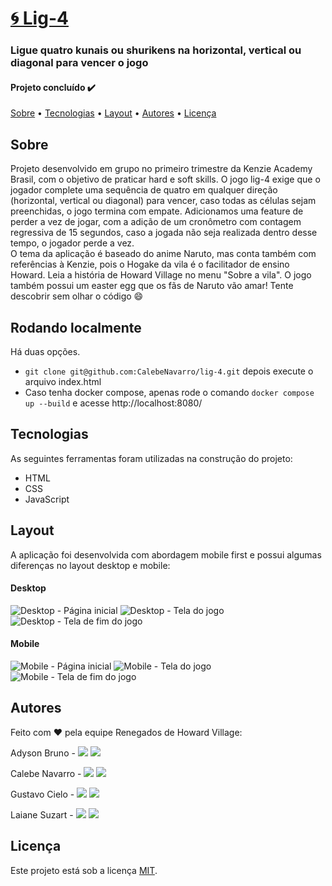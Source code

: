 # [🌀 Lig-4](https://lig4renegados.netlify.app/)
### Ligue quatro kunais ou shurikens na horizontal, vertical ou diagonal para vencer o jogo

#### Projeto concluído ✔️

[Sobre](#sobre) • [Tecnologias](#tecnologias) • [Layout](#layout) • [Autores](#autores) • [Licença](#licença)

## Sobre
Projeto desenvolvido em grupo no primeiro trimestre da Kenzie Academy Brasil, com o objetivo de praticar hard e soft skills. O jogo lig-4 exige que o jogador complete uma sequência de quatro em qualquer direção (horizontal, vertical ou diagonal) para vencer, caso todas as células sejam preenchidas, o jogo termina com empate. Adicionamos uma feature de perder a vez de jogar, com a adição de um cronômetro com contagem regressiva de 15 segundos, caso a jogada não seja realizada dentro desse tempo, o jogador perde a vez.\
O tema da aplicação é baseado do anime Naruto, mas conta também com referências à Kenzie, pois o Hogake da vila é o facilitador de ensino Howard. Leia a história de Howard Village no menu "Sobre a vila". O jogo também possui um easter egg que os fãs de Naruto vão amar! Tente descobrir sem olhar o código 😄

## Rodando localmente
Há duas opções.
- ```git clone git@github.com:CalebeNavarro/lig-4.git``` depois execute o arquivo index.html
- Caso tenha docker compose, apenas rode o comando ```docker compose up --build``` e acesse http://localhost:8080/

## Tecnologias
As seguintes ferramentas foram utilizadas na construção do projeto:

* HTML
* CSS
* JavaScript

## Layout
A aplicação foi desenvolvida com abordagem mobile first e possui algumas diferenças no layout desktop e mobile:
#### Desktop
![Desktop - Página inicial](https://imgur.com/BnqwEMn.png)
![Desktop - Tela do jogo](https://i.imgur.com/QV3XIxH.png)
![Desktop - Tela de fim do jogo](https://i.imgur.com/08TaXRm.png)
#### Mobile
![Mobile - Página inicial](https://imgur.com/xHETGFX.png)
![Mobile - Tela do jogo](https://imgur.com/Q0D3uzE.png)
![Mobile - Tela de fim do jogo](https://i.imgur.com/yG6Vm3x.png)

## Autores
Feito com ❤️ pela equipe Renegados de Howard Village:

Adyson Bruno - <a href="https://www.linkedin.com/in/adysonbruno/" target="_blank"><img src="https://img.shields.io/badge/-LinkedIn-%230077B5?style=for-the-badge&logo=linkedin&logoColor=white" target="_blank"></a> 
<a href="https://github.com/adysonbruno" target="_blank"><img src="https://img.shields.io/badge/GitHub-100000?style=for-the-badge&logo=github&logoColor=white" target="_blank"></a>

Calebe Navarro - <a href="https://www.linkedin.com/in/calebenavarro/" target="_blank"><img src="https://img.shields.io/badge/-LinkedIn-%230077B5?style=for-the-badge&logo=linkedin&logoColor=white" target="_blank"></a> 
<a href="https://github.com/CalebeNavarro" target="_blank"><img src="https://img.shields.io/badge/GitHub-100000?style=for-the-badge&logo=github&logoColor=white" target="_blank"></a>

Gustavo Cielo - <a href="https://www.linkedin.com/in/gustavohcielo/" target="_blank"><img src="https://img.shields.io/badge/-LinkedIn-%230077B5?style=for-the-badge&logo=linkedin&logoColor=white" target="_blank"></a> 
<a href="https://github.com/GustavoCielo" target="_blank"><img src="https://img.shields.io/badge/GitHub-100000?style=for-the-badge&logo=github&logoColor=white" target="_blank"></a>

Laiane Suzart - <a href="https://www.linkedin.com/in/laianesuzart/" target="_blank"><img src="https://img.shields.io/badge/-LinkedIn-%230077B5?style=for-the-badge&logo=linkedin&logoColor=white" target="_blank"></a> 
<a href="https://github.com/laianesuzart" target="_blank"><img src="https://img.shields.io/badge/GitHub-100000?style=for-the-badge&logo=github&logoColor=white" target="_blank"></a>

## Licença
Este projeto está sob a licença [MIT](https://choosealicense.com/licenses/mit/).
